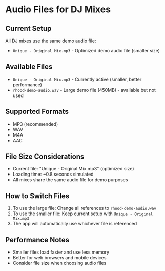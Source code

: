 # Audio Files for DJ Mixes

## Current Setup

All DJ mixes use the same demo audio file:

- `Unique - Original Mix.mp3` - Optimized demo audio file (smaller size)

## Available Files

- `Unique - Original Mix.mp3` - Currently active (smaller, better performance)
- `rhood-demo-audio.wav` - Large demo file (450MB) - available but not used

## Supported Formats

- MP3 (recommended)
- WAV
- M4A
- AAC

## File Size Considerations

- Current file: "Unique - Original Mix.mp3" (optimized size)
- Loading time: ~0.8 seconds simulated
- All mixes share the same audio file for demo purposes

## How to Switch Files

1. To use the large file: Change all references to `rhood-demo-audio.wav`
2. To use the smaller file: Keep current setup with `Unique - Original Mix.mp3`
3. The app will automatically use whichever file is referenced

## Performance Notes

- Smaller files load faster and use less memory
- Better for web browsers and mobile devices
- Consider file size when choosing audio files
